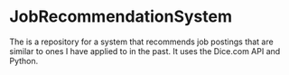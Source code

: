 # JobRecommendationSystem
The is a repository for a system that recommends job postings that are similar to ones I have applied to in the past.  It uses the Dice.com API and Python.
